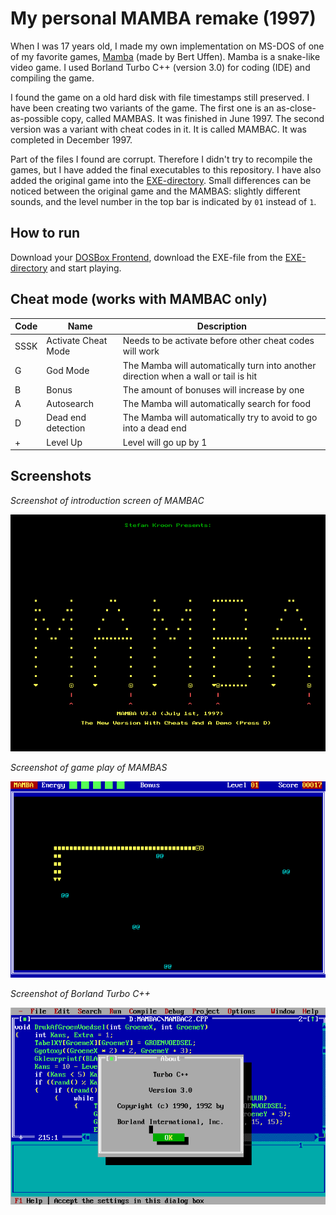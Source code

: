 # My personal MAMBA remake (1997)

When I was 17 years old, I made my own implementation on MS-DOS of one of my favorite games, [Mamba](https://nl.wikipedia.org/wiki/Mamba_(spel)) (made by Bert Uffen). Mamba is a snake-like video game. I used Borland Turbo C++ (version 3.0) for coding (IDE) and compiling the game.

I found the game on a old hard disk with file timestamps still preserved. I have been creating two variants of the game. The first one is an as-close-as-possible copy, called MAMBAS. It was finished in June 1997. The second version was a variant with cheat codes in it. It is called MAMBAC. It was completed in December 1997.

Part of the files I found are corrupt. Therefore I didn't try to recompile the games, but I have added the final executables to this repository. I have also added the original game into the [EXE-directory](EXE/). Small differences can be noticed between the original game and the MAMBAS: slightly different sounds, and the level number in the top bar is indicated by `01` instead of `1`.

## How to run
Download your [DOSBox Frontend](https://www.dosbox.com/download.php?main=1), download the EXE-file from the [EXE-directory](EXE/) and start playing.

## Cheat mode (works with MAMBAC only)

|Code |Name | Description                                                                             |
|-----|-----|-----------------------------------------------------------------------------------------|
|SSSK |Activate Cheat Mode | Needs to be activate before other cheat codes will work                  |
|G    |God Mode | The Mamba will automatically turn into another direction when a wall or tail is hit |
|B    |Bonus | The amount of bonuses will increase by one                                             |
|A    |Autosearch | The Mamba will automatically search for food
|D    | Dead end detection | The Mamba will automatically try to avoid to go into a dead end
|+    | Level Up | Level will go up by 1

## Screenshots

*Screenshot of introduction screen of MAMBAC*

![Screenshot of MAMBAC](images/MAMBAC.png)

*Screenshot of game play of MAMBAS*

![Screenshot of MAMBAS](images/MAMBAS.png)

*Screenshot of Borland Turbo C++*

![Screenshot of Borland Turbo C++](images/BorlandTurboCPP.png)


